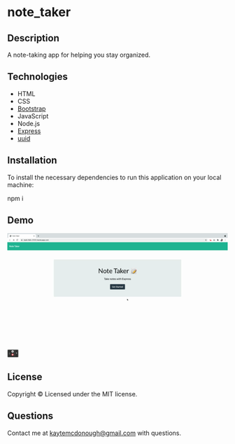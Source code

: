 # note_taker

## Description
A note-taking app for helping you stay organized.

## Technologies
* HTML
* CSS
* [Bootstrap](https://getbootstrap.com/)
* JavaScript
* Node.js
* [Express](https://expressjs.com/)
* [uuid](https://www.npmjs.com/package/uuid)

## Installation
To install the necessary dependencies to run this application on your local machine:


npm i

## Demo


![note-taker-demo](public/assets/note_taker_demo.gif)


## License
Copyright &copy; Licensed under the MIT license.

## Questions
Contact me at kaytemcdonough@gmail.com with questions.